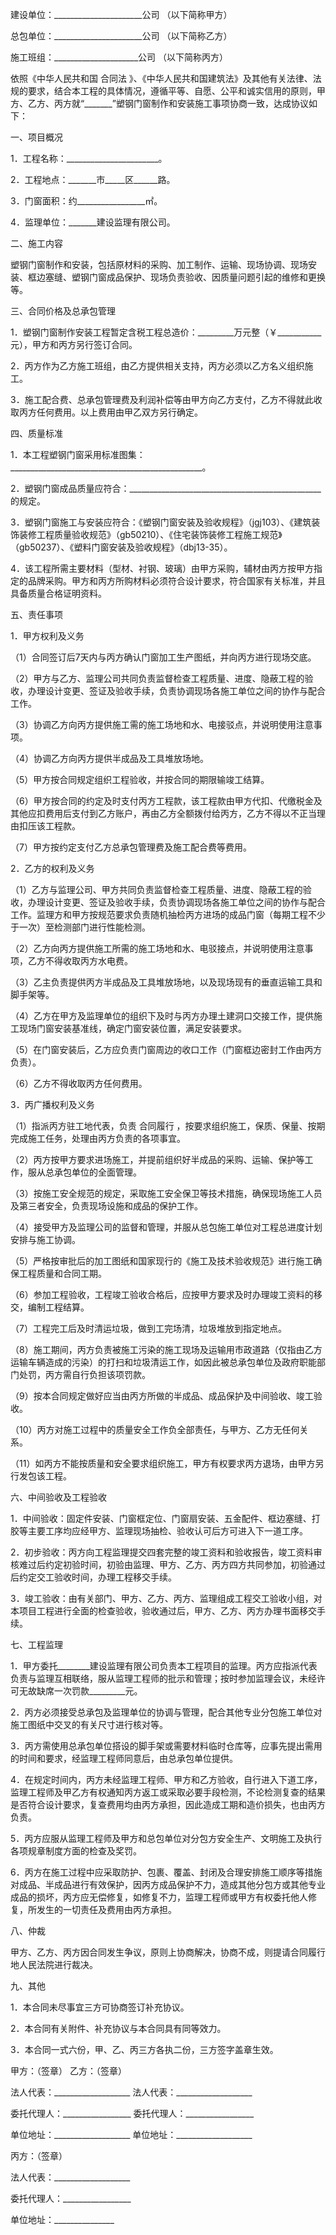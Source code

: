 
 





建设单位：______________________公司 （以下简称甲方）




总包单位：______________________公司 （以下简称乙方）




施工班组：_____________________公司 （以下简称丙方）




依照《中华人民共和国
合同法
》、《中华人民共和国建筑法》及其他有关法律、法规的要求，结合本工程的具体情况，遵循平等、自愿、公平和诚实信用的原则，甲方、乙方、丙方就“_______”塑钢门窗制作和安装施工事项协商一致，达成协议如下：




一、项目概况




1．工程名称：_______________________。




2．工程地点：_______市_____区______路。




3．门窗面积：约_________________㎡。




4．监理单位：_______建设监理有限公司。




二、施工内容




塑钢门窗制作和安装，包括原材料的采购、加工制作、运输、现场协调、现场安装、框边塞缝、塑钢门窗成品保护、现场负责验收、因质量问题引起的维修和更换等。




三、合同价格及总承包管理




1．塑钢门窗制作安装工程暂定含税工程总造价：_________万元整（￥___________元），甲方和丙方另行签订合同。




2．丙方作为乙方施工班组，由乙方提供相关支持，丙方必须以乙方名义组织施工。




3．施工配合费、总承包管理费及利润补偿等由甲方向乙方支付，乙方不得就此收取丙方任何费用。以上费用由甲乙双方另行确定。




四、质量标准




1．本工程塑钢门窗采用标准图集：________________________________________________。




2．塑钢门窗成品质量应符合：________________________________________________的规定。




3．塑钢门窗施工与安装应符合：《塑钢门窗安装及验收规程》（jgj103）、《建筑装饰装修工程质量验收规范》（gb50210）、《住宅装饰装修工程施工规范》（gb50237）、《塑料门窗安装及验收规程》（dbj13-35）。




4．该工程所需主要材料（型材、衬钢、玻璃）由甲方采购，辅材由丙方按甲方指定的品牌采购。甲方和丙方所购材料必须符合设计要求，符合国家有关标准，并且具备质量合格证明资料。




五、责任事项




1．甲方权利及义务




（1）合同签订后7天内与丙方确认门窗加工生产图纸，并向丙方进行现场交底。




（2）甲方与乙方、监理公司共同负责监督检查工程质量、进度、隐蔽工程的验收，办理设计变更、签证及验收手续，负责协调现场各施工单位之间的协作与配合工作。




（3）协调乙方向丙方提供施工需的施工场地和水、电接驳点，并说明使用注意事项。




（4）协调乙方向丙方提供半成品及工具堆放场地。




（5）甲方按合同规定组织工程验收，并按合同的期限输竣工结算。




（6）甲方按合同的约定及时支付丙方工程款，该工程款由甲方代扣、代缴税金及其他应扣费用后支付到乙方账户，再由乙方全额拨付给丙方，乙方不得以不正当理由扣压该工程款。




（7）甲方按约定支付乙方总承包管理费及施工配合费等费用。




2．乙方的权利及义务




（1）乙方与监理公司、甲方共同负责监督检查工程质量、进度、隐蔽工程的验收，办理设计变更、签证及验收手续，负责协调现场各施工单位之间的协作与配合工作。监理方和甲方按规范要求负责随机抽检丙方进场的成品门窗（每期工程不少于一次）至检测部门进行性能检测。




（2）乙方向丙方提供施工所需的施工场地和水、电驳接点，并说明使用注意事项，乙方不得收取丙方水电费。




（3）乙主负责提供丙方半成品及工具堆放场地，以及现场现有的垂直运输工具和脚手架等。




（4）乙方在甲方及监理单位的组织下及时与丙方办理土建洞口交接工作，提供施工现场门窗安装基准线，确定门窗安装位置，满足安装要求。




（5）在门窗安装后，乙方应负责门窗周边的收口工作（门窗框边密封工作由丙方负责）。




（6）乙方不得收取丙方任何费用。




3．丙广播权利及义务




（1）指派丙方驻工地代表，负责
合同履行
，按要求组织施工，保质、保量、按期完成施工任务，处理由丙方负责的各项事宜。




（2）丙方按甲方要求进场施工，并提前组织好半成品的采购、运输、保护等工作，服从总承包单位的全面管理。




（3）按施工安全规范的规定，采取施工安全保卫等技术措施，确保现场施工人员及第三者安全，负责现场设施和成品的保护工作。




（4）接受甲方及监理公司的监督和管理，并服从总包施工单位对工程总进度计划安排与施工协调。




（5）严格按审批后的加工图纸和国家现行的《施工及技术验收规范》进行施工确保工程质量和合同工期。




（6）参加工程验收，工程竣工验收合格后，应按甲方要求及时办理竣工资料的移交，编制工程结算。




（7）工程完工后及时清运垃圾，做到工完场清，垃圾堆放到指定地点。




（8）施工期间，丙方负责被施工污染的施工现场及运输用市政道路（仅指由乙方运输车辆造成的污染）的打扫和垃圾清运工作，如因此被总承包单位及政府职能部门处罚，丙方需自行负担该项罚款。




（9）按本合同规定做好应当由丙方所做的半成品、成品保护及中间验收、竣工验收。




（10）丙方对施工过程中的质量安全工作负全部责任，与甲方、乙方无任何关系。




（11）如丙方不能按质量和安全要求组织施工，甲方有权要求丙方退场，由甲方另行发包该工程。




六、中间验收及工程验收




1．中间验收：固定件安装、门窗框定位、门窗扇安装、五金配件、框边塞缝、打胶等主要工序均应经甲方、监理现场抽检、验收认可后方可进入下一道工序。




2．初步验收：丙方向工程监理提交四套完整的竣工资料和验收报告，竣工资料审核难过后约定初验时间，初验由监理、甲方、乙方、丙方四方共同参加，初验通过后约定交工验收时间，办理工程移交手续。




3．竣工验收：由有关部门、甲方、乙方、丙方、监理组成工程交工验收小组，对本项目工程进行全面的检查验收，验收通过后，甲方、乙方、丙方办理书面移交手续。




七、工程监理




1．甲方委托________建设监理有限公司负责本工程项目的监理。丙方应指派代表负责与监理互相联络，服从监理工程师的批示和管理；按时参加监理会议，未经许可无故缺席一次罚款_________元。




2．丙方必须接受总承包及监理单位的协调与管理，配合其他专业分包施工单位对施工图纸中交叉的有关尺寸进行核对等。




3．丙方需使用总承包单位搭设的脚手架或需要材料临时仓库等，应事先提出需用的时间和要求，经监理工程师同意后，由总承包单位提供。




4．在规定时间内，丙方未经监理工程师、甲方和乙方验收，自行进入下道工序，监理工程师及甲乙方有权通知丙方返工或采取必要手段检测，不论检测复查的结果是否符合设计要求，复查费用均由丙方承担，因此造成工期和造价损失，也由丙方负责。




5．丙方应服从监理工程师及甲方和总包单位对分包方安全生产、文明施工及执行各项规章制度方面的检查及奖罚。




6．丙方在施工过程中应采取防护、包裹、覆盖、封闭及合理安排施工顺序等措施对成品、半成品进行有效保护，因丙方成品保护不力，造成其他分包方或其他专业成品的损坏，丙方应无偿修复，如修复不力，监理工程师或甲方有权委托他人修复，所发生的一切责任及费用由丙方承担。




八、仲裁




甲方、乙方、丙方因合同发生争议，原则上协商解决，协商不成，则提请合同履行地人民法院进行裁决。




九、其他




1．本合同未尽事宜三方可协商签订补充协议。




2．本合同有关附件、补充协议与本合同具有同等效力。




3．本合同一式六份，甲、乙、丙三方各执二份，三方签字盖章生效。




甲方：（签章）                乙方：（签章）




法人代表：___________________ 法人代表：___________________




委托代理人：_________________ 委托代理人：_________________




单位地址：___________________ 单位地址：___________________




丙方：（签章）




法人代表：___________________




委托代理人：_________________




单位地址：_______________

 


 

 
 
 
 
 
  


  
 

  


  


  
 
 
 
 

